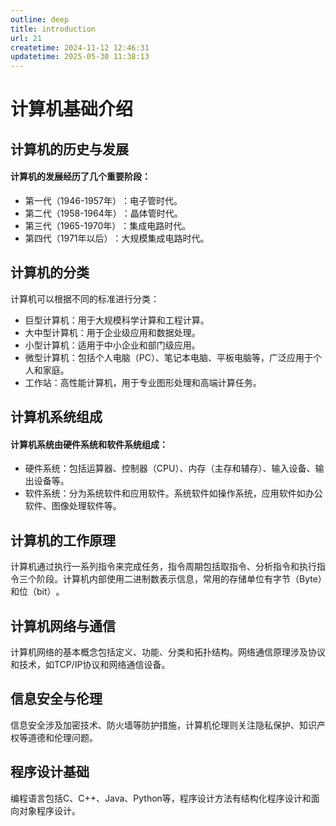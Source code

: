 ```yaml
---
outline: deep
title: introduction
url: 21
createtime: 2024-11-12 12:46:31
updatetime: 2025-05-30 11:38:13
---
```


# 计算机基础介绍

## 计算机的历史与发展

#### 计算机的发展经历了几个重要阶段：

* 第一代（1946-1957年）‌：电子管时代。
* 第二代（1958-1964年）‌：晶体管时代。
* 第三代（1965-1970年）‌：集成电路时代。
* 第四代（1971年以后）‌：大规模集成电路时代‌。

## 计算机的分类

计算机可以根据不同的标准进行分类：

* 巨型计算机‌：用于大规模科学计算和工程计算。
* ‌大中型计算机‌：用于企业级应用和数据处理。
* ‌小型计算机‌：适用于中小企业和部门级应用。
* ‌微型计算机‌：包括个人电脑（PC）、笔记本电脑、平板电脑等，广泛应用于个人和家庭。
* 工作站‌：高性能计算机，用于专业图形处理和高端计算任务‌。

## 计算机系统组成

#### 计算机系统由硬件系统和软件系统组成：

* ‌硬件系统‌：包括运算器、控制器（CPU）、内存（主存和辅存）、输入设备、输出设备等。
* ‌软件系统‌：分为系统软件和应用软件。系统软件如操作系统，应用软件如办公软件、图像处理软件等‌。

## 计算机的工作原理

计算机通过执行一系列指令来完成任务，指令周期包括取指令、分析指令和执行指令三个阶段。计算机内部使用二进制数表示信息，常用的存储单位有字节（Byte）和位（bit）‌。


## 计算机网络与通信

计算机网络的基本概念包括定义、功能、分类和拓扑结构。网络通信原理涉及协议和技术，如TCP/IP协议和网络通信设备‌。

## 信息安全与伦理

信息安全涉及加密技术、防火墙等防护措施，计算机伦理则关注隐私保护、知识产权等道德和伦理问题‌。

## 程序设计基础

编程语言包括C、C++、Java、Python等，程序设计方法有结构化程序设计和面向对象程序设计‌。